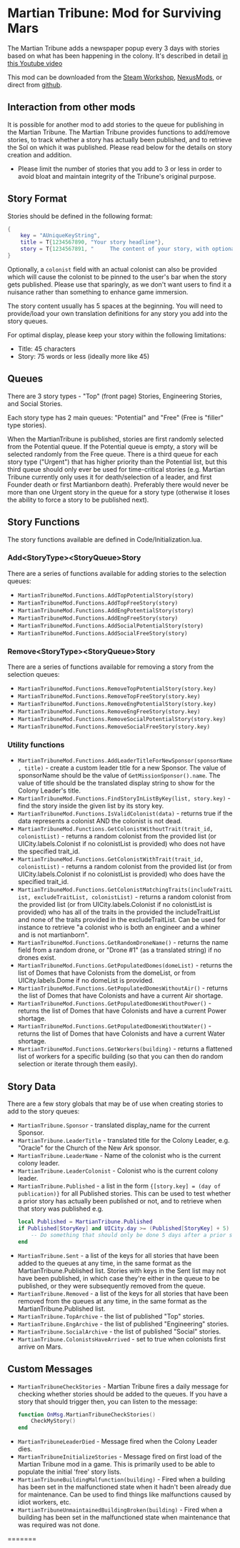 # Martian Tribune: Mod for Surviving Mars

The Martian Tribune adds a newspaper popup every 3 days with stories based on what has been happening in the colony. It's described in detail [in this Youtube video](https://www.youtube.com/watch?v=QJvOHWFPZ_Y)

This mod can be downloaded from the [Steam Workshop](https://steamcommunity.com/sharedfiles/filedetails/?id=1376913896), [NexusMods](https://www.nexusmods.com/survivingmars/mods/85), or direct from [github](https://github.com/CheTranqui/Surviving-Mars-Martian-Tribune).

## Interaction from other mods

It is possible for another mod to add stories to the queue for publishing in the Martian Tribune. The Martian Tribune provides functions to add/remove stories, to track whether a story has actually been published, and to retrieve the Sol on which it was published.  Please read below for the details on story creation and addition.

* Please limit the number of stories that you add to 3 or less in order to avoid bloat and maintain integrity of the Tribune's original purpose.

## Story Format

Stories should be defined in the following format:

```lua
{
    key = "AUniqueKeyString",
    title = T{1234567890, "Your story headline"},
    story = T{1234567891, "     The content of your story, with optional <Replacement> data", Replacement = SomeVariable},
}
```

Optionally, a `colonist` field with an actual colonist can also be provided which will cause the colonist to be pinned to the user's bar when the story gets published. Please use that sparingly, as we don't want users to find it a nuisance rather than something to enhance game immersion.

The story content usually has 5 spaces at the beginning. You will need to provide/load your own translation definitions for any story you add into the story queues.

For optimal display, please keep your story within the following limitations:

* Title:  45 characters
* Story:  75 words or less (ideally more like 45)

## Queues

There are 3 story types - "Top" (front page) Stories, Engineering Stories, and Social Stories.

Each story type has 2 main queues: "Potential" and "Free" (Free is "filler" type stories).

When the MartianTribune is published, stories are first randomly selected from the Potential queue. If the Potential queue is empty, a story will be selected randomly from the Free queue. There is a third queue for each story type ("Urgent") that has higher priority than the Potential list, but this third queue should only ever be used for time-critical stories (e.g. Martian Tribune currently only uses it for death/selection of a leader, and first Founder death or first Martianborn death). Preferably there would never be more than one Urgent story in the queue for a story type (otherwise it loses the ability to force a story to be published next).

## Story Functions

The story functions available are defined in Code/Initialization.lua.

### Add&lt;StoryType&gt;&lt;StoryQueue&gt;Story

There are a series of functions available for adding stories to the selection queues:

* `MartianTribuneMod.Functions.AddTopPotentialStory(story)`
* `MartianTribuneMod.Functions.AddTopFreeStory(story)`
* `MartianTribuneMod.Functions.AddEngPotentialStory(story)`
* `MartianTribuneMod.Functions.AddEngFreeStory(story)`
* `MartianTribuneMod.Functions.AddSocialPotentialStory(story)`
* `MartianTribuneMod.Functions.AddSocialFreeStory(story)`

### Remove&lt;StoryType&gt;&lt;StoryQueue&gt;Story

There are a series of functions available for removing a story from the selection queues:

* `MartianTribuneMod.Functions.RemoveTopPotentialStory(story.key)`
* `MartianTribuneMod.Functions.RemoveTopFreeStory(story.key)`
* `MartianTribuneMod.Functions.RemoveEngPotentialStory(story.key)`
* `MartianTribuneMod.Functions.RemoveEngFreeStory(story.key)`
* `MartianTribuneMod.Functions.RemoveSocialPotentialStory(story.key)`
* `MartianTribuneMod.Functions.RemoveSocialFreeStory(story.key)`

### Utility functions

* `MartianTribuneMod.Functions.AddLeaderTitleForNewSponsor(sponsorName, title)` - create a custom leader title for a new Sponsor. The value of sponsorName should be the value of `GetMissionSponsor().name`. The value of title should be the translated display string to show for the Colony Leader's title.
* `MartianTribuneMod.Functions.FindStoryInListByKey(list, story.key)` - find the story inside the given list by its story key.
* `MartianTribuneMod.Functions.IsValidColonist(data)` - returns true if the data represents a colonist AND the colonist is not dead.
* `MartianTribuneMod.Functions.GetColonistWithoutTrait(trait_id, colonistList)` - returns a random colonist from the provided list (or UICity.labels.Colonist if no colonistList is provided) who does not have the specified trait_id.
* `MartianTribuneMod.Functions.GetColonistWithTrait(trait_id, colonistList)` - returns a random colonist from the provided list (or from UICity.labels.Colonist if no colonistList is provided) who does have the specified trait_id.
* `MartianTribuneMod.Functions.GetColonistMatchingTraits(includeTraitList, excludeTraitList, colonistList)` - returns a random colonist from the provided list (or from UICity.labels.Colonist if no colonistList is provided) who has all of the traits in the provided the includeTraitList and none of the traits provided in the excludeTraitList. Can be used for instance to retrieve "a colonist who is both an engineer and a whiner and is not martianborn".
* `MartianTribuneMod.Functions.GetRandomDroneName()` - returns the name field from a random drone, or "Drone #1" (as a translated string) if no drones exist.
* `MartianTribuneMod.Functions.GetPopulatedDomes(domeList)` - returns the list of Domes that have Colonists from the domeList, or from UICity.labels.Dome if no domeList is provided.
* `MartianTribuneMod.Functions.GetPopulatedDomesWithoutAir()` - returns the list of Domes that have Colonists and have a current Air shortage.
* `MartianTribuneMod.Functions.GetPopulatedDomesWithoutPower()` - returns the list of Domes that have Colonists and have a current Power shortage.
* `MartianTribuneMod.Functions.GetPopulatedDomesWithoutWater()` - returns the list of Domes that have Colonists and have a current Water shortage.
* `MartianTribuneMod.Functions.GetWorkers(building)` - returns a flattened list of workers for a specific building (so that you can then do random selection or iterate through them easily).

## Story Data

There are a few story globals that may be of use when creating stories to add to the story queues:

* `MartianTribune.Sponsor` - translated display_name for the current Sponsor.
* `MartianTribune.LeaderTitle` - translated title for the Colony Leader, e.g. "Oracle" for the Church of the New Ark sponsor.
* `MartianTribune.LeaderName` - Name of the colonist who is the current colony leader.
* `MartianTribune.LeaderColonist` - Colonist who is the current colony leader.
* `MartianTribune.Published` - a list in the form `{[story.key] = (day of publication)}` for all Published stories. This can be used to test whether a prior story has actually been published or not, and to retrieve when that story was published e.g.
    ```lua
    local Published = MartianTribune.Published
    if Published[StoryKey] and UICity.day >= (Published[StoryKey] + 5) then
        -- Do something that should only be done 5 days after a prior story was published.
    end
    ```
* `MartianTribune.Sent` - a list of the keys for all stories that have been added to the queues at any time, in the same format as the MartianTribune.Published list. Stories with keys in the Sent list may not have been published, in which case they're either in the queue to be published, or they were subsequently removed from the queue.
* `MartianTribune.Removed` - a list of the keys for all stories that have been removed from the queues at any time, in the same format as the MartianTribune.Published list.
* `MartianTribune.TopArchive` - the list of published "Top" stories.
* `MartianTribune.EngArchive` - the list of published "Engineering" stories.
* `MartianTribune.SocialArchive` - the list of published "Social" stories.
* `MartianTribune.ColonistsHaveArrived` - set to true when colonists first arrive on Mars.

## Custom Messages

* `MartianTribuneCheckStories` - Martian Tribune fires a daily message for checking whether stories should be added to the queues. If you have a story that should trigger then, you can listen to the message:
    ```lua
    function OnMsg.MartianTribuneCheckStories()
        CheckMyStory()
    end
    ```
* `MartianTribuneLeaderDied` - Message fired when the Colony Leader dies.
* `MartianTribuneInitializeStories` - Message fired on first load of the Martian Tribune mod in a game. This is primarily used to be able to populate the initial 'free' story lists.
* `MartianTribuneBuildingMalfunction(building)` - Fired when a building has been set in the malfunctioned state when it hadn't been already due for maintenance. Can be used to find things like malfunctions caused by idiot workers, etc.
* `MartianTribuneUnmaintainedBuildingBroken(building)` - Fired when a building has been set in the malfunctioned state when maintenance that was required was not done.

=======
